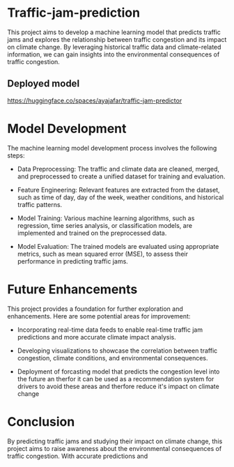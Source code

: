 # Traffic-jam-prediction
This project aims to develop a machine learning model that predicts traffic jams and explores the relationship between traffic congestion and its impact on climate change. By leveraging historical traffic data and climate-related information, we can gain insights into the environmental consequences of traffic congestion.

## Deployed model 
https://huggingface.co/spaces/ayajafar/traffic-jam-predictor

# Model Development
The machine learning model development process involves the following steps:

- Data Preprocessing: The traffic and climate data are cleaned, merged, and preprocessed to create a unified dataset for training and evaluation.

- Feature Engineering: Relevant features are extracted from the dataset, such as time of day, day of the week, weather conditions, and historical traffic patterns.

- Model Training: Various machine learning algorithms, such as regression, time series analysis, or classification models, are implemented and trained on the preprocessed data.

- Model Evaluation: The trained models are evaluated using appropriate metrics, such as mean squared error (MSE), to assess their performance in predicting traffic jams.



# Future Enhancements
This project provides a foundation for further exploration and enhancements. Here are some potential areas for improvement:

- Incorporating real-time data feeds to enable real-time traffic jam predictions and more accurate climate impact analysis.

- Developing visualizations to showcase the correlation between traffic congestion, climate conditions, and environmental consequences.

- Deployment of forcasting model that predicts the congestion level into the future an therfor it can be used as a recommendation system for drivers to avoid these areas and therfore reduce it's impact on climate change


# Conclusion
By predicting traffic jams and studying their impact on climate change, this project aims to raise awareness about the environmental consequences of traffic congestion. With accurate predictions and
